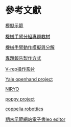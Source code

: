 參考文獻
===


[模擬示範]

[模擬示範]:https://www.youtube.com/watch?v=sJK7TYEvncA&feature=youtu.be

[機械手臂分組專題教材]

[機械手臂分組專題教材]:http://mde.tw/cadp2018/content/%E6%A9%9F%E6%A2%B0%E6%89%8B%E8%87%82.html

[機械手臂動作模擬與分解]

[機械手臂動作模擬與分解]:https://www.youtube.com/watch?v=GUFdAcU134U

[專題報告製作方式]

[專題報告製作方式]:https://www.youtube.com/watch?v=2833erZxUAM

[V-rep操作影片]

[V-rep操作影片]:https://www.youtube.com/watch?v=DoiiDLpwBcQ

[Yale openhand project]

[Yale openhand project]:https://www.eng.yale.edu/grablab/openhand/

[NIRYO]

[NIRYO]:https://niryo.com/

[poppy project]

[poppy project]:https://www.poppy-project.org/en/

[coppelia robottics]

[coppelia robottics]:http://www.coppeliarobotics.com/

[期末示範網站電子書leo editor]

[期末示範網站電子書leo editor]:https://mdecp2018.github.io/finalproject-bgx/content/Leo-editor.html






